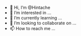 - 👋 Hi, I’m @Hintache
- 👀 I’m interested in ...
- 🌱 I’m currently learning ...
- 💞️ I’m looking to collaborate on ...
- 📫 How to reach me ...

<!---
Hintache/Hintache is a ✨ special ✨ repository because its `README.md` (this file) appears on your GitHub profile.
You can click the Preview link to take a look at your changes.
--->
